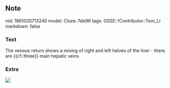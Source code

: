 ## Note
nid: 1661020713245
model: Cloze-7de96
tags: GSSE::!Contributor::Tom_Li
markdown: false

### Text
<div>
  The venous return shows a mixing of right and left halves of the
  liver - there are {{c1::three}} main hepatic veins
</div>

### Extra
<img src="paste-075e7b2739dcea04d3f725b3b6d88d535da29dc6.jpg">
